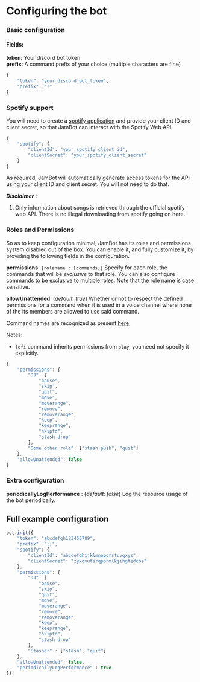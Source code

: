 # Configuring the bot

### Basic configuration

#### Fields:

**token**: Your discord bot token\
**prefix**: A command prefix of your choice (multiple characters are fine)

```js
{
    "token": "your_discord_bot_token",
    "prefix": "!"
}
```

### Spotify support

You will need to create a [spotify application](https://developer.spotify.com/dashboard/) and provide your client ID and client secret, so that JamBot can interact with the Spotify Web API.

```js
{
    "spotify": {
        "clientId": "your_spotify_client_id",
        "clientSecret": "your_spotify_client_secret"
    }
}
```

As required, JamBot will automatically generate access tokens for the API using your client ID and client secret. You will not need to do that.


**_Disclaimer_** :

1. Only information about songs is retrieved through the official spotify web API. There is no illegal downloading from spotify going on here.

### Roles and Permissions

So as to keep configuration minimal, JamBot has its roles and permissions system disabled out of the box. You can enable it, and fully customize it, by providing the following fields in the configuration.

**permissions**: `{rolename : [commands]}` Specify for each role, the commands that will be _exclusive_ to that role. You can also configure commands to be exclusive to multiple roles. Note that the role name is case sensitive.

**allowUnattended**: (_default: true_) Whether or not to respect the defined permissions for a command when it is used in a voice channel where none of the its members are allowed to use said command.

Command names are recognized as present [here](COMMANDS.md#table-of-contents).

Notes:

-   `lofi` command inherits permissions from `play`, you need not specify it explicitly.

```js
{
    "permissions": {
        "DJ": [
            "pause",
            "skip",
            "quit",
            "move",
            "moverange",
            "remove",
            "removerange",
            "keep",
            "keeprange",
            "skipto",
            "stash drop"
        ],
        "Some other role": ["stash push", "quit"]
    },
    "allowUnattended": false
}
```

### Extra configuration

**periodicallyLogPerformance** : (_default: false_) Log the resource usage of the bot periodically.

## Full example configuration

```js
bot.init({
    "token": "abcdefgh123456789",
    "prefix": ";;",
    "spotify": {
        "clientId": "abcdefghijklmnopqrstuvqxyz",
        "clientSecret": "zyxqvutsrqponmlkjihgfedcba"
    },
    "permissions": {
        "DJ": [
            "pause",
            "skip",
            "quit",
            "move",
            "moverange",
            "remove",
            "removerange",
            "keep",
            "keeprange",
            "skipto",
            "stash drop"
        ],
        "Stasher" : ["stash", "quit"]
    },
    "allowUnattended": false,
    "periodicallyLogPerformance" : true
});
```
